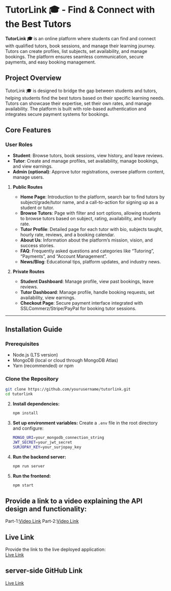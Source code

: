 # TutorLink 🎓 - Find & Connect with the Best Tutors

**TutorLink 🎓** is an online platform where students can find and connect with qualified tutors, book sessions, and manage their learning journey. Tutors can create profiles, list subjects, set availability, and manage bookings. The platform ensures seamless communication, secure payments, and easy booking management.

## Project Overview

TutorLink 🎓 is designed to bridge the gap between students and tutors, helping students find the best tutors based on their specific learning needs. Tutors can showcase their expertise, set their own rates, and manage availability. The platform is built with role-based authentication and integrates secure payment systems for bookings.

## Core Features

### User Roles

- **Student**: Browse tutors, book sessions, view history, and leave reviews.
- **Tutor**: Create and manage profiles, set availability, manage bookings, and view earnings.
- **Admin (optional)**: Approve tutor registrations, oversee platform content, manage users.

1. **Public Routes**
   - **Home Page**: Introduction to the platform, search bar to find tutors by subject/grade/tutor name, and a call-to-action for signing up as a student or tutor.
   - **Browse Tutors**: Page with filter and sort options, allowing students to browse tutors based on subject, rating, availability, and hourly rate.
   - **Tutor Profile**: Detailed page for each tutor with bio, subjects taught, hourly rate, reviews, and a booking calendar.
   - **About Us**: Information about the platform’s mission, vision, and success stories.
   - **FAQ**: Frequently asked questions and categories like “Tutoring”, “Payments”, and “Account Management”.
   - **News/Blog**: Educational tips, platform updates, and industry news.

2. **Private Routes**
   - **Student Dashboard**: Manage profile, view past bookings, leave reviews.
   - **Tutor Dashboard**: Manage profile, handle booking requests, set availability, view earnings.
   - **Checkout Page**: Secure payment interface integrated with SSLCommerz/Stripe/PayPal for booking tutor sessions.

------

## Installation Guide

### Prerequisites

- Node.js (LTS version)
- MongoDB (local or cloud through MongoDB Atlas)
- Yarn (recommended) or npm

### Clone the Repository

```bash
git clone https://github.com/yourusername/tutorlink.git
cd tutorlink
```
2. **Install dependencies:**
   ```sh
   npm install
   ```
3. **Set up environment variables:**
   Create a `.env` file in the root directory and configure:
   ```sh
   MONGO_URI=your_mongodb_connection_string
   JWT_SECRET=your_jwt_secret
   SURJOPAY_KEY=your_surjopay_key
   ```
4. **Run the backend server:**
   ```sh
   npm run server
   ```
5. **Run the frontend:**
   ```sh
   npm start
   ```

## Provide a link to a video explaining the API design and functionality:  
Part-1:[Video Link](https://www.loom.com/share/5214f56b3b1142a09fdf8ea881a77462?sid=960a8e0a-53b3-4277-b103-f2773fbb5bb0)
Part-2:[Video Link](https://www.loom.com/share/eee6700c80794e1b851692b1ed94901a?sid=0adc7164-7d5c-4aa9-9ff0-c6b1e3c49db7)

## Live Link
Provide the link to the live deployed application:  
 [Live Link](https://book-shop-frontend-project.vercel.app/)
## server-side GitHub Link
   [Live Link](https://github.com/tafiya/tutorLink-server)

